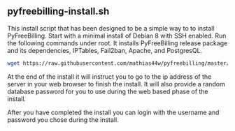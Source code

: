 pyfreebilling-install.sh
--------------------------------------

This install script that has been designed to be a simple way to to install PyFreeBilling. Start with a minimal install of Debian 8 with SSH enabled. Run the following commands under root. It installs PyFreeBilling release package and its dependencies, IPTables, Fail2ban, Apache, and PostgresQL.

```bash
wget https://raw.githubusercontent.com/mathias44w/pyfreebilling/master/install/install.sh -O install.sh && sh install.sh
```

At the end of the install it will instruct you to go to the ip address of the server in your web browser to finish the install. It will also provide a random database password for you to use during the web based phase of the install.

After you have completed the install you can login with the username and password you chose during the install.